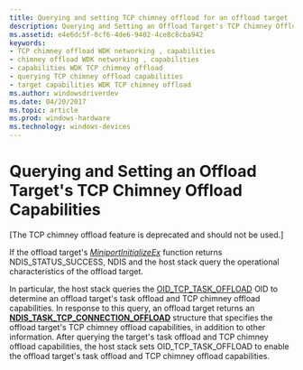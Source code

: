 ```yaml
---
title: Querying and setting TCP chimney offload for an offload target
description: Querying and Setting an Offload Target's TCP Chimney Offload Capabilities
ms.assetid: e4e6dc5f-0cf6-4de6-9402-4ce8c8cba942
keywords:
- TCP chimney offload WDK networking , capabilities
- chimney offload WDK networking , capabilities
- capabilities WDK TCP chimney offload
- querying TCP chimney offload capabilities
- target capabilities WDK TCP chimney offload
ms.author: windowsdriverdev
ms.date: 04/20/2017
ms.topic: article
ms.prod: windows-hardware
ms.technology: windows-devices
---
```


# Querying and Setting an Offload Target's TCP Chimney Offload Capabilities


\[The TCP chimney offload feature is deprecated and should not be used.\]

If the offload target's [*MiniportInitializeEx*](https://msdn.microsoft.com/library/windows/hardware/ff559389) function returns NDIS\_STATUS\_SUCCESS, NDIS and the host stack query the operational characteristics of the offload target.

In particular, the host stack queries the [OID\_TCP\_TASK\_OFFLOAD](https://msdn.microsoft.com/library/windows/hardware/ff569815) OID to determine an offload target's task offload and TCP chimney offload capabilities. In response to this query, an offload target returns an [**NDIS\_TASK\_TCP\_CONNECTION\_OFFLOAD**](https://msdn.microsoft.com/library/windows/hardware/ff567873) structure that specifies the offload target's TCP chimney offload capabilities, in addition to other information. After querying the target's task offload and TCP chimney offload capabilities, the host stack sets OID\_TCP\_TASK\_OFFLOAD to enable the offload target's task offload and TCP chimney offload capabilities.

 

 





